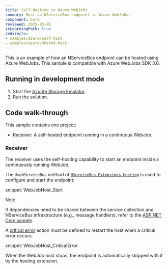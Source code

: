 ```yaml
---
title: Self-Hosting in Azure WebJobs
summary: Host an NServiceBus endpoint in Azure WebJobs.
component: Core
reviewed: 2025-03-06
isLearningPath: true
redirects:
- samples/azure/self-host
- samples/azure/shared-host
---
```


This is an example of how an NServiceBus endpoint can be hosted using Azure WebJobs. This sample is compatible with Azure WebJobs SDK 3.0.

## Running in development mode

 1. Start the [Azurite Storage Emulator](https://learn.microsoft.com/en-us/azure/storage/common/storage-use-azurite).
 2. Run the solution.

## Code walk-through

This sample contains one project:

- Receiver: A self-hosted endpoint running in a continuous WebJob.

### Receiver

The receiver uses the self-hosting capability to start an endpoint inside a continuously running WebJob.

The `UseNServiceBus` method of [`NServiceBus.Extensions.Hosting`](/nservicebus/hosting/extensions-hosting.md) is used to configure and start the endpoint:

snippet: WebJobHost_Start

> [!NOTE]
> If dependencies need to be shared between the service collection and NServiceBus infrastructure (e.g., message handlers), refer to the [ASP.NET Core sample](/samples/dependency-injection/aspnetcore).

A [critical error](/nservicebus/hosting/critical-errors.md) action must be defined to restart the host when a critical error occurs:

snippet: WebJobHost_CriticalError

When the WebJob host stops, the endpoint is automatically stopped with it by the hosting extension.
